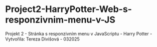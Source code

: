 # Project2-HarryPotter-Web-s-responzivnim-menu-v-JS
Projekt 2 - Stránka s responzivním menu v JavaScriptu - Harry Potter - Vytvořila: Tereza Divišová - 032025
